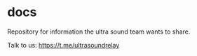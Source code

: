 # docs

Repository for information the ultra sound team wants to share.

Talk to us: https://t.me/ultrasoundrelay
